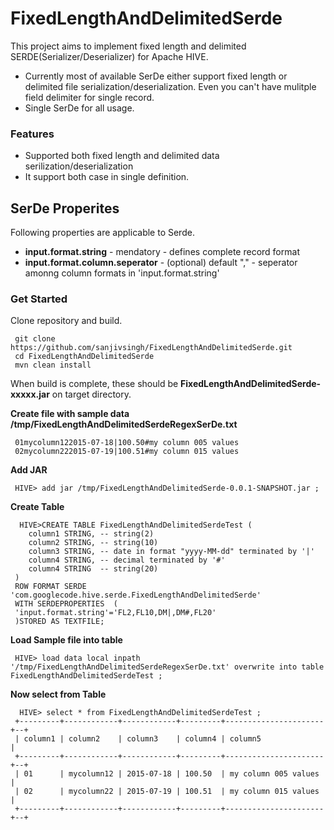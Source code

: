 # FixedLengthAndDelimitedSerde
This project aims to implement fixed length and delimited SERDE(Serializer/Deserializer) for Apache HIVE. 
 - Currently most of available SerDe either support fixed length or delimited file serialization/deserialization. Even you can't have mulitple field delimiter for single record.
 - Single SerDe for all usage.

### Features
- Supported both fixed length and delimited data serilization/deserialization
- It support both case in single definition.

## SerDe Properites 
Following properties are applicable to Serde. 
- **input.format.string** - mendatory  -  defines complete record format
- **input.format.column.seperator** - (optional) default "," -  seperator amonng column formats in 'input.format.string'

### Get Started

Clone repository and build.

     git clone https://github.com/sanjivsingh/FixedLengthAndDelimitedSerde.git  
     cd FixedLengthAndDelimitedSerde  
     mvn clean install 
 
 When build is complete, these should be **FixedLengthAndDelimitedSerde-xxxxx.jar** on target  directory. 
 
**Create file with sample data /tmp/FixedLengthAndDelimitedSerdeRegexSerDe.txt**
 
     01mycolumn122015-07-18|100.50#my column 005 values 
     02mycolumn222015-07-19|100.51#my column 015 values 

**Add JAR**

     HIVE> add jar /tmp/FixedLengthAndDelimitedSerde-0.0.1-SNAPSHOT.jar ;
     
 **Create Table**
      
      HIVE>CREATE TABLE FixedLengthAndDelimitedSerdeTest (
        column1 STRING, -- string(2)
        column2 STRING, -- string(10)
        column3 STRING, -- date in format "yyyy-MM-dd" terminated by '|'
        column4 STRING, -- decimal terminated by '#'
        column4 STRING  -- string(20)
     )
     ROW FORMAT SERDE 'com.googlecode.hive.serde.FixedLengthAndDelimitedSerde'
     WITH SERDEPROPERTIES  (
     'input.format.string'='FL2,FL10,DM|,DM#,FL20'
     )STORED AS TEXTFILE;
 
 **Load Sample file into table**
 
     HIVE> load data local inpath '/tmp/FixedLengthAndDelimitedSerdeRegexSerDe.txt' overwrite into table FixedLengthAndDelimitedSerdeTest ;
 
 **Now select from Table**
 
      HIVE> select * from FixedLengthAndDelimitedSerdeTest ;
     +---------+------------+------------+---------+----------------------+--+
     | column1 | column2    | column3    | column4 | column5              | 
     +---------+------------+------------+---------+----------------------+--+
     | 01      | mycolumn12 | 2015-07-18 | 100.50  | my column 005 values |
     | 02      | mycolumn22 | 2015-07-19 | 100.51  | my column 015 values |
     +---------+------------+------------+---------+----------------------+--+
